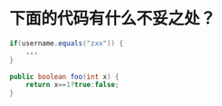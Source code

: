 # 下面的代码有什么不妥之处？

```java
if(username.equals("zxx")) {
    ...
}
```

```java
public boolean foo(int x) {
    return x==1?true:false;
}
```